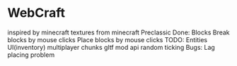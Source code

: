 # WebCraft
inspired by minecraft
textures from minecraft
Preclassic
Done:
Blocks
Break blocks by mouse clicks
Place blocks by mouse clicks
TODO:
Entities
UI(inventory)
multiplayer
chunks
gltf
mod api
random ticking
Bugs:
Lag
placing problem